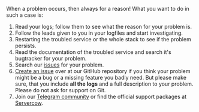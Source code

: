 When a problem occurs, then always for a reason! What you want to do in such a case is:

1. Read your logs; follow them to see what the reason for your problem is.
2. Follow the leads given to you in your logfiles and start investigating.
3. Restarting the troubled service or the whole stack to see if the problem persists.
4. Read the documentation of the troubled service and search it's bugtracker for your problem.
5. Search our [issues](https://github.com/mailcow/mailcow-dockerized/issues) for your problem.
6. [Create an issue](https://github.com/mailcow/mailcow-dockerized/issues) over at our GitHub repository if you think your problem might be a bug or a missing feature you badly need. But please make sure, that you include **all the logs** and a full description to your problem. Please do not ask for support on Git.
7. Join our [Telegram community](https://t.me/mailcow) or find the official support packages at [Servercow](https://servercow.de).
